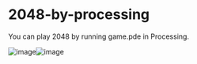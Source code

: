 # 2048-by-processing

You can play 2048 by running game.pde in Processing.

![image](https://user-images.githubusercontent.com/68806725/122752438-ed845980-d2cb-11eb-8f9d-0329d607463c.png)![image](https://user-images.githubusercontent.com/68806725/122752496-012fc000-d2cc-11eb-9c95-ebf33339957d.png)
